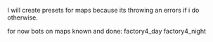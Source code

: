 I will create presets for maps because its throwing an errors if i do otherwise. 

for now bots on maps known and done:
factory4_day
factory4_night